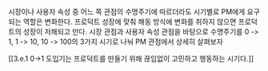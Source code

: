 
시장이나 사용자 속성 중 어느 쪽 관점의 수명주기에 따르더라도 시기별로 PM에게 요구되는 역할은 변화한다. 프로덕트 성장에 맞춰 해동 방식에 변화를 취하지 않으면 프로덕트의 성장이 저해되고 만다. 시장 관점과 사용자 속성 관점을 바탕으로 수명주기를  0 -> 1, 1 -> 10, 10 -> 100의 3가지 시기로 나눠 PM 관점에서 상세히 살펴보자

[[3.e.1 0->1 도입기는 프로덕트를 만들기 위해 끊임없이 고민하고 행동하는 시기다.]]